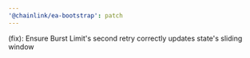 ```yaml
---
'@chainlink/ea-bootstrap': patch
---
```


(fix): Ensure Burst Limit's second retry correctly updates state's sliding window
